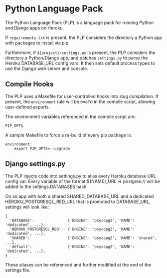 Python Language Pack
====================
The Python Language Pack (PLP) is a language pack for running Python and Django
apps on Heroku.

If `requirements.txt` is present, the PLP considers the directory a Python app
with packages to install via pip.

Furthermore, if `${project}/settings.py` is present, the PLP considers the
directory a Python/Django app, and patches `settings.py` to parse the Heroku
DATABASE_URL config vars. It then sets default process types to use the Django
web server and console.

Compile Hooks
-------------
The PLP uses a Makefile for user-controlled hooks into slug compilation. If
present, the `environment` rule will be eval'd in the compile script, allowing
user-defined exports.

The environment variables referenced in the compile script are:

    PIP_OPTS

A sample Makefile to force a re-build of every pip package is:

    environment:
    	export PIP_OPTS=--upgrade

Django settings.py
------------------
The PLP injects code into settings.py to alias every Heroku database URL
config var. Every variable of the format ${NAME}_URL => postgres:// will be
added to the settings.DATABASES hash.

On an app with both a shared SHARED_DATABASE_URL and a dedicated
HEROKU_POSTGRESQL_RED_URL that is promoted to DATABASE_URL, settings will look
like:

    {
      'DATABASE':               {'ENGINE': 'psycopg2', 'NAME': 'dedicated', ...},
      'HEROKU_POSTGRESQL_RED':  {'ENGINE': 'psycopg2', 'NAME': 'dedicated', ...},
      'SHARED':                 {'ENGINE': 'psycopg2', 'NAME': 'shared', ...},
      'default':                {'ENGINE': 'psycopg2', 'NAME': 'dedicated', ...},
    }

These aliases can be referenced and further modified at the end of the settings file.
